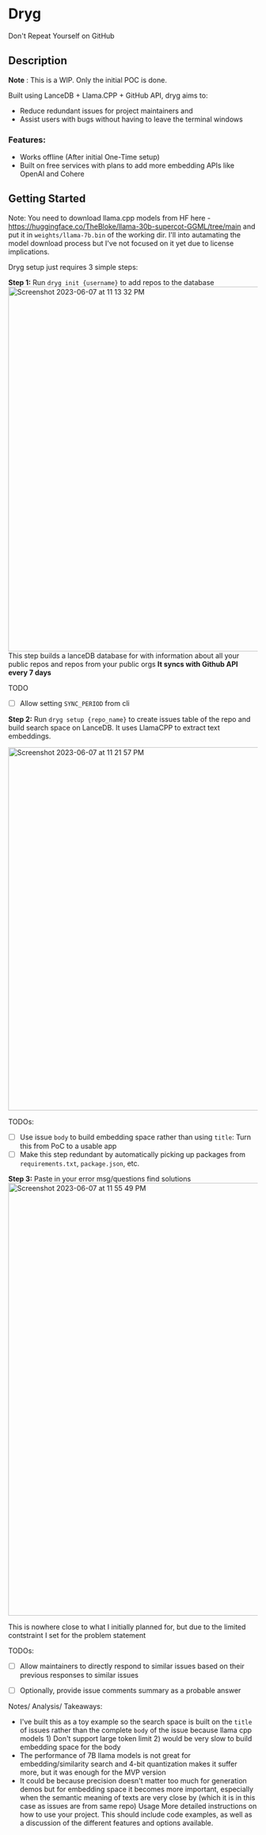 # Dryg
Don't Repeat Yourself on GitHub

## Description
**Note** : This is a WIP. Only the initial POC is done.

Built using LanceDB + Llama.CPP + GitHub API, dryg aims to:
* Reduce redundant issues for project maintainers and
* Assist users with bugs without having to leave the terminal windows

### Features:
* Works offline (After initial One-Time setup)
* Built on free services with plans to add more embedding APIs like OpenAI and Cohere

## Getting Started
Note: You need to download llama.cpp models from HF here - https://huggingface.co/TheBloke/llama-30b-supercot-GGML/tree/main and put it in `weights/llama-7b.bin` of the working dir. I'll into autamating the model download process but I've not focused on it yet due to license implications.

Dryg setup just requires 3 simple steps:

**Step 1:**
Run `dryg init {username}` to add repos to the database
<img width="735" alt="Screenshot 2023-06-07 at 11 13 32 PM" src="https://github.com/AyushExel/Dryg/assets/15766192/f7634f2c-9c96-4ea3-847f-78443438a65a">
This step builds a lanceDB database for with information about all your public repos and repos from your public orgs
**It syncs with Github API every 7 days**

TODO
- [ ] Allow setting `SYNC_PERIOD` from cli

**Step 2:**
Run `dryg setup {repo_name}` to create issues table of the repo and build search space on LanceDB. It uses LlamaCPP to extract text embeddings.

<img width="732" alt="Screenshot 2023-06-07 at 11 21 57 PM" src="https://github.com/AyushExel/Dryg/assets/15766192/9aba70bf-2b90-466c-9861-1c62d9b05c41">

TODOs:
- [ ] Use issue `body` to build embedding space rather than using `title`: Turn this from PoC to a usable app
- [ ] Make this step redundant by automatically picking up packages from `requirements.txt`, `package.json`, etc.

**Step 3:** 
Paste in your error msg/questions find solutions
<img width="872" alt="Screenshot 2023-06-07 at 11 55 49 PM" src="https://github.com/AyushExel/Dryg/assets/15766192/0fab50d8-0fdb-4caa-87d3-1d385c2daf38">

This is nowhere close to what I initially planned for, but due to the limited contstraint I set for the problem statement

TODOs:
- [ ] Allow maintainers to directly respond to similar issues based on their previous responses to similar issues
- [ ] Optionally, provide issue comments summary as a probable answer


Notes/ Analysis/ Takeaways:
* I've built this as a toy example so the search space is built on the `title` of issues rather than the complete `body` of the issue because llama cpp models 1) Don't support large token limit 2) would be very slow to build embedding space for the body
* The performance of 7B llama models is not great for embedding/similarity search and 4-bit quantization makes it suffer more, but it was enough for the MVP version
* It could be because precision doesn't matter too much for generation demos but for embedding space it becomes more important, especially when the semantic meaning of texts are very close by (which it is in this case as issues are from same repo)
Usage
More detailed instructions on how to use your project. This should include code examples, as well as a discussion of the different features and options available.

